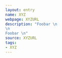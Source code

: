 ```yaml
---
layout: entry
name: XYZ
webpage: XYZURL
description: "Foobar \n
\n
Foobar \n"
source: XYZURL
tags:
- XYZ
---
```

